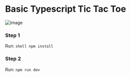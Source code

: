 # Basic Typescript Tic Tac Toe

![image](https://github.com/user-attachments/assets/992cc77e-7840-4408-b5af-1c4a89acb8d7)

### Step 1
Run: ```shell npm install ```

### Step 2
Run: ```npm run dev```
